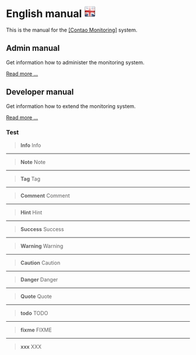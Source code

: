 # English manual ![EN](en.png)

This is the manual for the [[Contao Monitoring]](https://github.com/ContaoMonitoring/monitoring) system.

## Admin manual

Get information how to administer the monitoring system.

[Read more ...](admin/README.md)

## Developer manual

Get information how to extend the monitoring system.

[Read more ...](developer/README.md)

### Test

> **Info** Info

---

> **Note** Note

---

> **Tag** Tag

---

> **Comment** Comment

---

> **Hint** Hint

---

> **Success** Success

---

> **Warning** Warning

---

> **Caution** Caution

---

> **Danger** Danger

---

> **Quote** Quote

---

> **todo** TODO

---

> **fixme** FIXME

---

> **xxx** XXX
